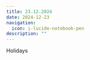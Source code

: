 ```yaml
---
title: 23.12.2024
date: 2024-12-23
navigation:
  icon: i-lucide-notebook-pen
description: ""
---
```


Holidays

